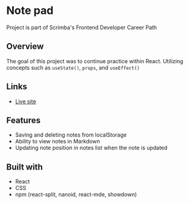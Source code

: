 # Note pad

Project is part of Scrimba's Frontend Developer Career Path

## Overview

The goal of this project was to continue practice within React. Utilizing concepts such as `useState()`, `props`, and `useEffect()` 

## Links

- [Live site]()

## Features

- Saving and deleting notes from localStorage
- Ability to view notes in Markdown
- Updating note position in notes list when the note is updated

## Built with

- React
- CSS
- npm (react-split, nanoid, react-mde, showdown)

